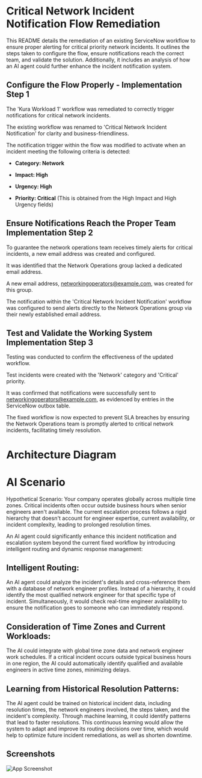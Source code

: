 
# Critical Network Incident Notification Flow Remediation


This README details the remediation of an existing ServiceNow workflow to ensure proper alerting for critical priority network incidents. It outlines the steps taken to configure the flow, ensure notifications reach the correct team, and validate the solution. Additionally, it includes an analysis of how an AI agent could further enhance the incident notification system.

## Configure the Flow Properly - Implementation Step 1
The 'Kura Workload 1' workflow was remediated to correctly trigger notifications for critical network incidents.

The existing workflow was renamed to 'Critical Network Incident Notification' for clarity and business-friendliness.

The notification trigger within the flow was modified to activate when an incident meeting the following criteria is detected:

* **Category: Network**

* **Impact: High**

* **Urgency: High**

* **Priority: Critical** (This is obtained from the High Impact and High Urgency fields)

## Ensure Notifications Reach the Proper Team Implementation Step 2
To guarantee the network operations team receives timely alerts for critical incidents, a new email address was created and configured.

It was identified that the Network Operations group lacked a dedicated email address.

A new email address, networkingoperators@example.com, was created for this group.

The notification within the 'Critical Network Incident Notification' workflow was configured to send alerts directly to the Network Operations group via their newly established email address.

## Test and Validate the Working System Implementation Step 3
Testing was conducted to confirm the effectiveness of the updated workflow.

Test incidents were created with the 'Network' category and 'Critical' priority.

It was confirmed that notifications were successfully sent to networkingoperators@example.com, as evidenced by entries in the ServiceNow outbox table.

The fixed workflow is now expected to prevent SLA breaches by ensuring the Network Operations team is promptly alerted to critical network incidents, facilitating timely resolution.

# Architecture Diagram



# AI Scenario
Hypothetical Scenario: Your company operates globally across multiple time zones. Critical incidents often occur outside business hours when senior engineers aren't available. The current escalation process follows a rigid hierarchy that doesn't account for engineer expertise, current availability, or incident complexity, leading to prolonged resolution times.

An AI agent could significantly enhance this incident notification and escalation system beyond the current fixed workflow by introducing intelligent routing and dynamic response management:

## Intelligent Routing: ##
 An AI agent could analyze the incident's details and cross-reference them with a database of network engineer profiles. Instead of a hierarchy, it could identify the most qualified network engineer for that specific type of incident. Simultaneously, it would check real-time engineer availability to ensure the notification goes to someone who can immediately respond.

## Consideration of Time Zones and Current Workloads: ##
The AI could integrate with global time zone data and network engineer work schedules. If a critical incident occurs outside typical business hours in one region, the AI could automatically identify qualified and available engineers in active time zones, minimizing delays. 

## Learning from Historical Resolution Patterns: ##
The AI agent could be trained on historical incident data, including resolution times, the network engineers involved, the steps taken, and the incident's complexity. Through machine learning, it could identify patterns that lead to faster resolutions. This continuous learning would allow the system to adapt and improve its routing decisions over time, which would help to optimize future incident remediations, as well as shorten downtime.


## Screenshots

![App Screenshot]()

